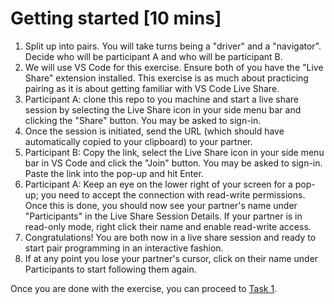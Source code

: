 # Getting started [10 mins]

1. Split up into pairs. You will take turns being a "driver" and a "navigator".
   Decide who will be participant A and who will be participant B.
2. We will use VS Code for this exercise. Ensure both of you have the "Live
   Share" extension installed. This exercise is as much about practicing pairing
   as it is about getting familiar with VS Code Live Share.
3. Participant A: clone this repo to you machine and start a live share session
   by selecting the Live Share icon in your side menu bar and clicking the
   "Share" button. You may be asked to sign-in.
4. Once the session is initiated, send the URL (which should have automatically
   copied to your clipboard) to your partner.
5. Participant B: Copy the link, select the Live Share icon in your side menu
   bar in VS Code and click the "Join" button. You may be asked to sign-in.
   Paste the link into the pop-up and hit Enter.
6. Participant A: Keep an eye on the lower right of your screen for a pop-up;
   you need to accept the connection with read-write permissions. Once this is
   done, you should now see your partner's name under "Participants" in the Live
   Share Session Details. If your partner is in read-only mode, right click
   their name and enable read-write access.
7. Congratulations! You are both now in a live share session and ready to start
   pair programming in an interactive fashion.
8. If at any point you lose your partner's cursor, click on their name under
   Participants to start following them again.

Once you are done with the exercise, you can proceed to [Task 1](1.1-task-1.md).

